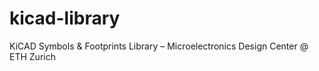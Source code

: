 # kicad-library
KiCAD Symbols &amp; Footprints Library – Microelectronics Design Center @ ETH Zurich
